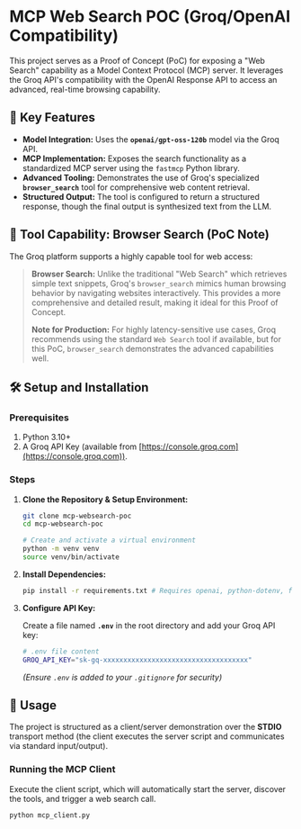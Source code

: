 # MCP Web Search POC (Groq/OpenAI Compatibility)

This project serves as a Proof of Concept (PoC) for exposing a "Web Search" capability as a Model Context Protocol (MCP) server. It leverages the Groq API's compatibility with the OpenAI Response API to access an advanced, real-time browsing capability.

## 🌟 Key Features

* **Model Integration:** Uses the **`openai/gpt-oss-120b`** model via the Groq API.
* **MCP Implementation:** Exposes the search functionality as a standardized MCP server using the `fastmcp` Python library.
* **Advanced Tooling:** Demonstrates the use of Groq's specialized **`browser_search`** tool for comprehensive web content retrieval.
* **Structured Output:** The tool is configured to return a structured response, though the final output is synthesized text from the LLM.

## 🔎 Tool Capability: Browser Search (PoC Note)

The Groq platform supports a highly capable tool for web access:

> **Browser Search:** Unlike the traditional "Web Search" which retrieves simple text snippets, Groq's `browser_search` mimics human browsing behavior by navigating websites interactively. This provides a more comprehensive and detailed result, making it ideal for this Proof of Concept.
>
> **Note for Production:** For highly latency-sensitive use cases, Groq recommends using the standard `Web Search` tool if available, but for this PoC, `browser_search` demonstrates the advanced capabilities well.

## 🛠️ Setup and Installation

### Prerequisites

1.  Python 3.10+
2.  A Groq API Key (available from [https://console.groq.com](https://console.groq.com)).

### Steps

1.  **Clone the Repository & Setup Environment:**

    ```bash
    git clone mcp-websearch-poc
    cd mcp-websearch-poc
    
    # Create and activate a virtual environment
    python -m venv venv
    source venv/bin/activate
    ```

2.  **Install Dependencies:**

    ```bash
    pip install -r requirements.txt # Requires openai, python-dotenv, fastmcp
    ```

3.  **Configure API Key:**

    Create a file named **`.env`** in the root directory and add your Groq API key:

    ```bash
    # .env file content
    GROQ_API_KEY="sk-gq-xxxxxxxxxxxxxxxxxxxxxxxxxxxxxxxxxxxx"
    ```
    *(Ensure `.env` is added to your `.gitignore` for security)*

## 🚀 Usage

The project is structured as a client/server demonstration over the **STDIO** transport method (the client executes the server script and communicates via standard input/output).

### Running the MCP Client

Execute the client script, which will automatically start the server, discover the tools, and trigger a web search call.

```bash
python mcp_client.py